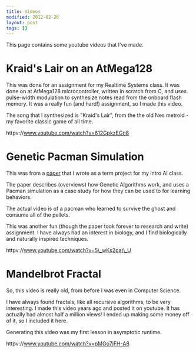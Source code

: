```yaml
---
title: Videos
modified: 2012-02-26
layout: post
tags: []
---
```



This page contains some youtube videos that I've made.

Kraid's Lair on an AtMega128
============================

This was done for an assignment for my Realtime Systems class. It was done on at AtMega128 microcontroller, written in scratch from C, and uses pulse-width modulation to synthesize notes read from the onboard flash memory. It was a really fun (and hard!) assignment, so I made this video.

The song that I synthesized is "Kraid's Lair", from the the old Nes metroid - my favorite classic game of all time.

httpv://www.youtube.com/watch?v=612GpkzEGn8

Genetic Pacman Simulation
=========================

This was from a [paper](https://blog.srvthe.net/wp-content/uploads/2012/02/pdf_paperfinal.pdf "paper") that I wrote as a term project for my intro AI class.

The paper describes (overviews) how Genetic Algorithms work, and uses a Pacman simulation as a case study for how they can be used to for learning behaviors.

The actual video is of a pacman who learned to survive the ghost and consume all of the pellets.

This was another fun (though the paper took forever to research and write) assignment. I have always had an interest in biology, and I find biologically and naturally inspired techniques.

httpv://www.youtube.com/watch?v=5\_wKs2pat\_U

Mandelbrot Fractal
==================

So, this video is really old, from before I was even in Computer Science.

I have always found fractals, like all recursive algorithms, to be very interesting. I made this video years ago and posted it on youtube. It has actually had almost half a million views! I ended up making some money off of it, so I included it here.

Generating this video was my first lesson in asymptotic runtime.

httpv://www.youtube.com/watch?v=pMGo7jFH-A8

